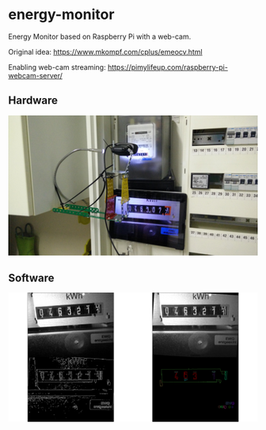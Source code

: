 # energy-monitor
Energy Monitor based on Raspberry Pi with a web-cam.

Original idea:
 https://www.mkompf.com/cplus/emeocv.html

Enabling web-cam streaming:
 https://pimylifeup.com/raspberry-pi-webcam-server/

## Hardware
![](images/IMG_20170515_231615.jpg)

## Software
![](images/Figure_1.png)
